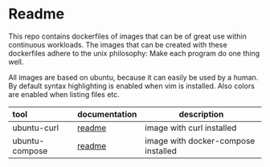# Readme
This repo contains dockerfiles of images that can be of great use within continuous workloads. The images that can be created with these dockerfiles adhere to the unix philosophy: Make each program do one thing well. 

All images are based on ubuntu, because it can easily be used by a human. By default syntax highlighting is enabled when vim is installed. Also colors are enabled when listing files etc.

| tool           | documentation      | description                         |
|:---------------|:-------------------|-------------------------------------|
| ubuntu-curl    | [readme][0]        | image with curl installed           |
| ubuntu-compose | [readme][1]        | image with docker-compose installed |

[0]: ./ubuntu-curl
[1]: ./ubuntu-compose

